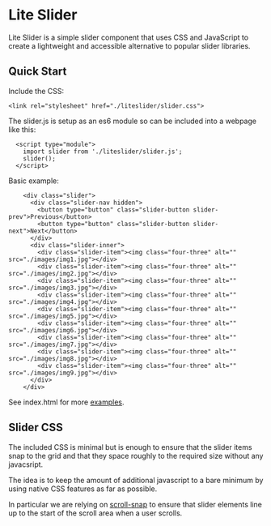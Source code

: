 # Lite Slider

Lite Slider is a simple slider component that uses CSS and JavaScript to create
a lightweight and accessible alternative to popular slider libraries.

## Quick Start

Include the CSS:

```
<link rel="stylesheet" href="./liteslider/slider.css">
```

The slider.js is setup as an es6 module so can be included into a webpage like
this:

```
  <script type="module">
    import slider from './liteslider/slider.js';
    slider();
  </script>
```

Basic example:

```
    <div class="slider">
      <div class="slider-nav hidden">
        <button type="button" class="slider-button slider-prev">Previous</button>
        <button type="button" class="slider-button slider-next">Next</button>
      </div>
      <div class="slider-inner">
        <div class="slider-item"><img class="four-three" alt="" src="./images/img1.jpg"></div>
        <div class="slider-item"><img class="four-three" alt="" src="./images/img2.jpg"></div>
        <div class="slider-item"><img class="four-three" alt="" src="./images/img3.jpg"></div>
        <div class="slider-item"><img class="four-three" alt="" src="./images/img4.jpg"></div>
        <div class="slider-item"><img class="four-three" alt="" src="./images/img5.jpg"></div>
        <div class="slider-item"><img class="four-three" alt="" src="./images/img6.jpg"></div>
        <div class="slider-item"><img class="four-three" alt="" src="./images/img7.jpg"></div>
        <div class="slider-item"><img class="four-three" alt="" src="./images/img8.jpg"></div>
        <div class="slider-item"><img class="four-three" alt="" src="./images/img9.jpg"></div>
      </div>
    </div>
```

See index.html for more [examples](https://mikeh74.github.io/liteslider/).


## Slider CSS

The included CSS is minimal but is enough to ensure that the slider items
snap to the grid and that they space roughly to the required size without
any javacsript.

The idea is to keep the amount of additional javascript to a bare minimum by
using native CSS features as far as possible.

In particular we are relying on [scroll-snap](https://developer.mozilla.org/en-US/docs/Web/CSS/CSS_scroll_snap)
to ensure that slider elements line up to the start of the scroll area when
a user scrolls.
